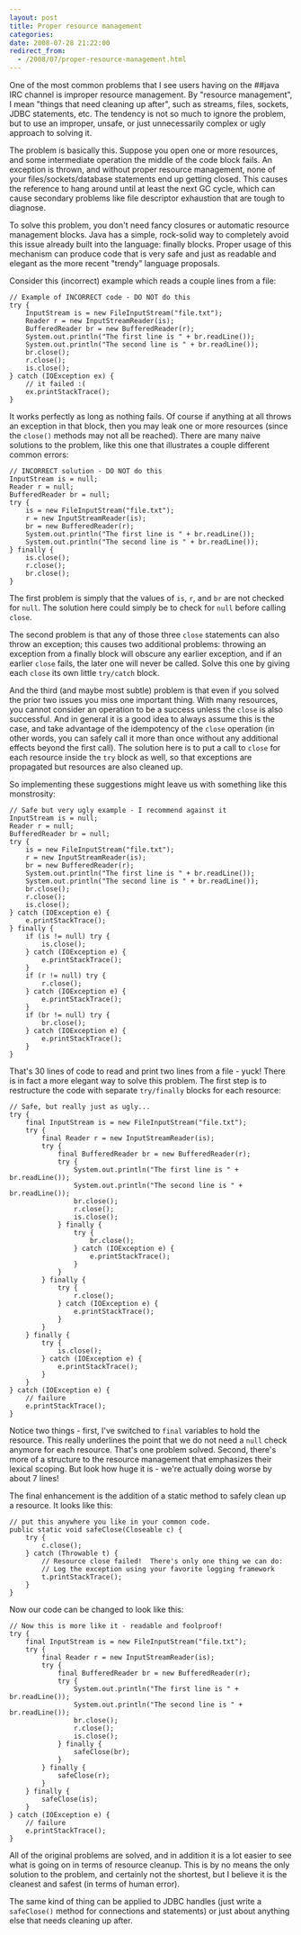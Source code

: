 ```yaml
---
layout: post
title: Proper resource management
categories: 
date: 2008-07-28 21:22:00
redirect_from:
  - /2008/07/proper-resource-management.html
---
```

 One of the most common problems that I see users having on the ##java IRC channel is improper resource management. By "resource management", I mean "things that need cleaning up after", such as streams, files, sockets, JDBC statements, etc. The tendency is not so much to ignore the problem, but to use an improper, unsafe, or just unnecessarily complex or ugly approach to solving it.

The problem is basically this. Suppose you open one or more resources, and some intermediate operation the middle of the code block fails. An exception is thrown, and without proper resource management, none of your files/sockets/database statements end up getting closed. This causes the reference to hang around until at least the next GC cycle, which can cause secondary problems like file descriptor exhaustion that are tough to diagnose.

To solve this problem, you don't need fancy closures or automatic resource management blocks. Java has a simple, rock\-solid way to completely avoid this issue already built into the language: finally blocks. Proper usage of this mechanism can produce code that is very safe and just as readable and elegant as the more recent "trendy" language proposals.

Consider this (incorrect) example which reads a couple lines from a file:

    // Example of INCORRECT code - DO NOT do this  
    try {  
        InputStream is = new FileInputStream("file.txt");  
        Reader r = new InputStreamReader(is);  
        BufferedReader br = new BufferedReader(r);  
        System.out.println("The first line is " + br.readLine());  
        System.out.println("The second line is " + br.readLine());  
        br.close();  
        r.close();  
        is.close();  
    } catch (IOException ex) {  
        // it failed :(  
        ex.printStackTrace();  
    }

It works perfectly as long as nothing fails. Of course if anything at all throws an exception in that block, then you may leak one or more resources (since the `close()` methods may not all be reached). There are many naive solutions to the problem, like this one that illustrates a couple different common errors:

    // INCORRECT solution - DO NOT do this  
    InputStream is = null;  
    Reader r = null;  
    BufferedReader br = null;  
    try {  
        is = new FileInputStream("file.txt");  
        r = new InputStreamReader(is);  
        br = new BufferedReader(r);  
        System.out.println("The first line is " + br.readLine());  
        System.out.println("The second line is " + br.readLine());  
    } finally {  
        is.close();  
        r.close();  
        br.close();  
    }

The first problem is simply that the values of `is`, `r`, and `br` are not checked for `null`. The solution here could simply be to check for `null` before calling `close`.

The second problem is that any of those three `close` statements can also throw an exception; this causes two additional problems: throwing an exception from a finally block will obscure any earlier exception, and if an earlier `close` fails, the later one will never be called. Solve this one by giving each `close` its own little `try/catch` block.

And the third (and maybe most subtle) problem is that even if you solved the prior two issues you miss one important thing. With many resources, you cannot consider an operation to be a success unless the `close` is also successful. And in general it is a good idea to always assume this is the case, and take advantage of the idempotency of the `close` operation (in other words, you can safely call it more than once without any additional effects beyond the first call). The solution here is to put a call to `close` for each resource inside the `try` block as well, so that exceptions are propagated but resources are also cleaned up.

So implementing these suggestions might leave us with something like this monstrosity:

    // Safe but very ugly example - I recommend against it  
    InputStream is = null;  
    Reader r = null;  
    BufferedReader br = null;  
    try {  
        is = new FileInputStream("file.txt");  
        r = new InputStreamReader(is);  
        br = new BufferedReader(r);  
        System.out.println("The first line is " + br.readLine());  
        System.out.println("The second line is " + br.readLine());  
        br.close();  
        r.close();  
        is.close();  
    } catch (IOException e) {  
        e.printStackTrace();  
    } finally {  
        if (is != null) try {  
            is.close();  
        } catch (IOException e) {  
            e.printStackTrace();  
        }  
        if (r != null) try {  
            r.close();  
        } catch (IOException e) {  
            e.printStackTrace();  
        }  
        if (br != null) try {  
            br.close();  
        } catch (IOException e) {  
            e.printStackTrace();  
        }  
    }

That's 30 lines of code to read and print two lines from a file \- yuck! There is in fact a more elegant way to solve this problem. The first step is to restructure the code with separate `try/finally` blocks for each resource:

    // Safe, but really just as ugly...  
    try {  
        final InputStream is = new FileInputStream("file.txt");  
        try {  
            final Reader r = new InputStreamReader(is);  
            try {  
                final BufferedReader br = new BufferedReader(r);  
                try {  
                    System.out.println("The first line is " + br.readLine());  
                    System.out.println("The second line is " + br.readLine());  
                    br.close();  
                    r.close();  
                    is.close();  
                } finally {  
                    try {  
                        br.close();  
                    } catch (IOException e) {  
                        e.printStackTrace();  
                    }  
                }  
            } finally {  
                try {  
                    r.close();  
                } catch (IOException e) {  
                    e.printStackTrace();  
                }  
            }  
        } finally {  
            try {  
                is.close();  
            } catch (IOException e) {  
                e.printStackTrace();  
            }  
        }  
    } catch (IOException e) {  
        // failure  
        e.printStackTrace();  
    }

Notice two things \- first, I've switched to `final` variables to hold the resource. This really underlines the point that we do not need a `null` check anymore for each resource. That's one problem solved. Second, there's more of a structure to the resource management that emphasizes their lexical scoping. But look how huge it is \- we're actually doing worse by about 7 lines!

The final enhancement is the addition of a static method to safely clean up a resource. It looks like this:

    // put this anywhere you like in your common code.  
    public static void safeClose(Closeable c) {  
        try {  
            c.close();  
        } catch (Throwable t) {  
            // Resource close failed!  There's only one thing we can do:  
            // Log the exception using your favorite logging framework  
            t.printStackTrace();  
        }  
    }

Now our code can be changed to look like this:

    // Now this is more like it - readable and foolproof!  
    try {  
        final InputStream is = new FileInputStream("file.txt");  
        try {  
            final Reader r = new InputStreamReader(is);  
            try {  
                final BufferedReader br = new BufferedReader(r);  
                try {  
                    System.out.println("The first line is " + br.readLine());  
                    System.out.println("The second line is " + br.readLine());  
                    br.close();  
                    r.close();  
                    is.close();  
                } finally {  
                    safeClose(br);  
                }  
            } finally {  
                safeClose(r);  
            }  
        } finally {  
            safeClose(is);  
        }  
    } catch (IOException e) {  
        // failure  
        e.printStackTrace();  
    }

All of the original problems are solved, and in addition it is a lot easier to see what is going on in terms of resource cleanup. This is by no means the only solution to the problem, and certainly not the shortest, but I believe it is the cleanest and safest (in terms of human error).

The same kind of thing can be applied to JDBC handles (just write a `safeClose()` method for connections and statements) or just about anything else that needs cleaning up after.